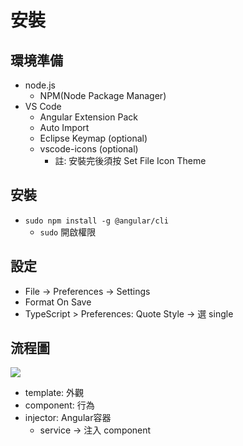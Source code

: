 # 安裝
## 環境準備
- node.js
	- NPM(Node Package Manager)
- VS Code
	-  Angular Extension Pack
	-  Auto Import
	-  Eclipse Keymap (optional)
	-  vscode-icons (optional)
		-  註: 安裝完後須按 Set File Icon Theme

## 安裝
- `sudo npm install -g @angular/cli` 
	- `sudo` 開啟權限

## 設定  
- File → Preferences → Settings
- Format On Save
- TypeScript > Preferences: Quote Style → 選 single

## 流程圖
![](https://camo.githubusercontent.com/05afd5bdc39a39ad90d3ce4ffc0ba94a386c2d2bbf8765ada902f5440bcf6162/68747470733a2f2f616e67756c61722e696f2f67656e6572617465642f696d616765732f67756964652f6172636869746563747572652f6f76657276696577322e706e67)
- template: 外觀
- component: 行為
- injector: Angular容器
	- service → 注入 component
